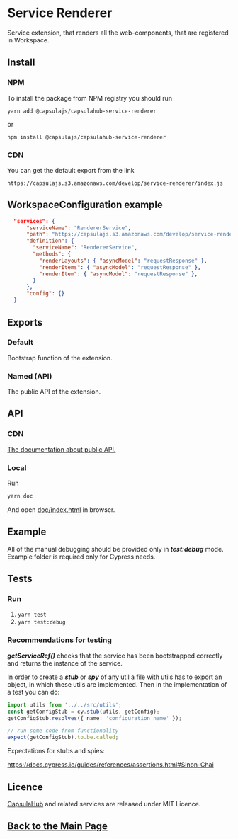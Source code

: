 # Service Renderer

Service extension, that renders all the web-components, that are registered in Workspace.

## Install

### NPM

To install the package from NPM registry you should run

```
yarn add @capsulajs/capsulahub-service-renderer
```

or
```
npm install @capsulajs/capsulahub-service-renderer
```

### CDN

You can get the default export from the link

```
https://capsulajs.s3.amazonaws.com/develop/service-renderer/index.js
```

## WorkspaceConfiguration example

```json
  "services": {
      "serviceName": "RendererService",
      "path": "https://capsulajs.s3.amazonaws.com/develop/service-renderer/index.js",
      "definition": {
        "serviceName": "RendererService",
        "methods": {
          "renderLayouts": { "asyncModel": "requestResponse" },
          "renderItems": { "asyncModel": "requestResponse" },
          "renderItem": { "asyncModel": "requestResponse" },
        }
      },
      "config": {}
  }
```

## Exports

### Default

Bootstrap function of the extension.

### Named (API)

The public API of the extension.

## API

### CDN

[The documentation about public API.](https://capsulajs.s3.amazonaws.com/develop/service-renderer/doc/index.html)

### Local

Run 

```bash
yarn doc
```

And open [doc/index.html](./doc/index.html) in browser.

## Example

All of the manual debugging should be provided only in _**test:debug**_ mode. Example folder is required only for Cypress needs.

## Tests

### Run

1) `yarn test`
2) `yarn test:debug`

### Recommendations for testing

**_getServiceRef()_** checks that the service has been bootstrapped correctly and returns the instance of the service.

In order to create a **_stub_** or **_spy_** of any util a file with utils has to export an object, in which these utils
are implemented. Then in the implementation of a test you can do:

```typescript
import utils from '../../src/utils';
const getConfigStub = cy.stub(utils, getConfig);
getConfigStub.resolves({ name: 'configuration name' });

// run some code from functionality
expect(getConfigStub).to.be.called;
```

Expectations for stubs and spies:

<https://docs.cypress.io/guides/references/assertions.html#Sinon-Chai>

## Licence

[CapsulaHub](https://github.com/capsulajs/capsulahub) and related services are released under MIT Licence.

## [Back to the Main Page](../..)